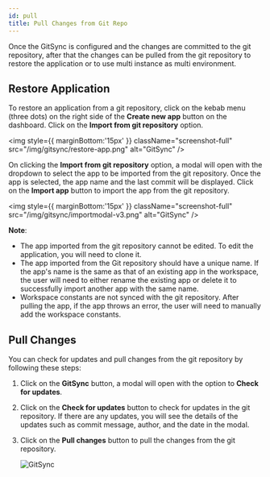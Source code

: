 ```yaml
---
id: pull
title: Pull Changes from Git Repo
---
```


Once the GitSync is configured and the changes are committed to the git repository, after that the changes can be pulled from the git repository to restore the application or to use multi instance as multi environment.

## Restore Application

To restore an application from a git repository, click on the kebab menu (three dots) on the right side of the **Create new app** button on the dashboard. Click on the **Import from git repository** option.

<img style={{ marginBottom:'15px' }} className="screenshot-full" src="/img/gitsync/restore-app.png" alt="GitSync" />

On clicking the **Import from git repository** option, a modal will open with the dropdown to select the app to be imported from the git repository. Once the app is selected, the app name and the last commit will be displayed. Click on the **Import app** button to import the app from the git repository. 

<img style={{ marginBottom:'15px' }} className="screenshot-full" src="/img/gitsync/importmodal-v3.png" alt="GitSync" />

**Note**:
- The app imported from the git repository cannot be edited. To edit the application, you will need to clone it.
- The app imported from the Git repository should have a unique name. If the app's name is the same as that of an existing app in the workspace, the user will need to either rename the existing app or delete it to successfully import another app with the same name.
- Workspace constants are not synced with the git repository. After pulling the app, if the app throws an error, the user will need to manually add the workspace constants.

## Pull Changes

You can check for updates and pull changes from the git repository by following these steps:

1. Click on the **GitSync** button, a modal will open with the option to **Check for updates**. 

2. Click on the **Check for updates** button to check for updates in the git repository. If there are any updates, you will see the details of the updates such as commit message, author, and the date in the modal. 

3. Click on the **Pull changes** button to pull the changes from the git repository.

    <img className="screenshot-full" src="/img/gitsync/updatecheck-v2.png" alt="GitSync" />

